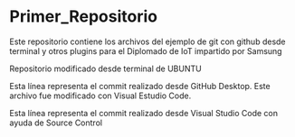 # Primer_Repositorio
Este repositorio contiene los archivos del ejemplo de git con github desde terminal y otros plugins para el Diplomado de IoT impartido por Samsung

Repositorio modificado desde terminal de UBUNTU

Esta línea representa el commit realizado desde GitHub Desktop. Este archivo fue modificado con Visual Estudio Code.

Esta línea representa el commit realizado desde Visual Studio Code con ayuda de Source Control 


